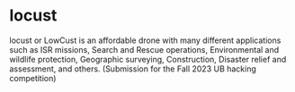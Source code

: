 # locust
locust or LowCust is an affordable drone with many different applications such as ISR missions, Search and Rescue operations, Environmental and wildlife protection, Geographic surveying, Construction, Disaster relief and assessment, and others.
(Submission for the Fall 2023 UB hacking competition)
